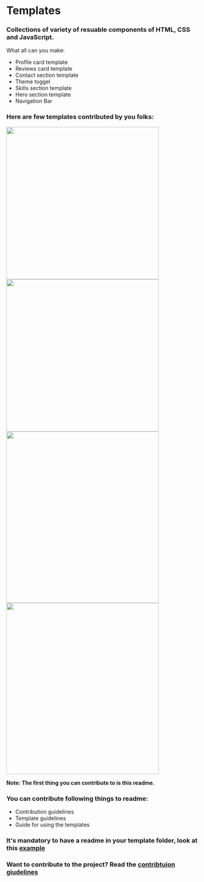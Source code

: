 # Templates
### Collections of variety of resuable components of HTML, CSS and JavaScript.

What all can you make:
- Profile card template
- Reviews card template
- Contact section template
- Theme toggel
- Skills section template
- Hero section template
- Navigation Bar

### Here are few templates contributed by you folks:
<img src="https://github.com/mudit023/templates/blob/main/navbar-mobile/Screenshot-Close.png" width=400px align=left>
<img src="https://github.com/mudit023/templates/blob/main/navbar-mobile/Screenshot-Open.png" width=400px align=center>
<img src="https://github.com/mudit023/templates/blob/main/simple-profile-card/Screenshot%202022-04-10%20193922.png" width=400px height=450px align=left>
<img src="https://github.com/mudit023/templates/blob/main/stats-card-component/Screenshot-Mobile.jpg" width=400px height=450px>

**Note: The first thing you can contribute to is this readme.**

### You can contribute following things to readme:
- Contribution guidelines
- Template guidelines
- Guide for using the templates 

### It's mandatory to have a readme in your template folder, look at this [example](https://github.com/mudit023/templates/blob/main/nft-preview-card/README.md)

### Want to contribute to the project? Read the [contribtuion giudelines](https://github.com/mudit023/templates/blob/main/CONTRIBUTING.md)
